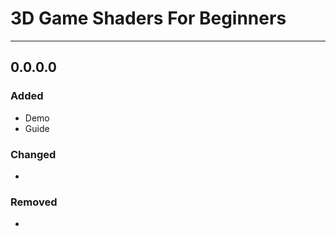 # 3D Game Shaders For Beginners

---

## 0.0.0.0

### Added

- Demo
- Guide

### Changed

-

### Removed

-
